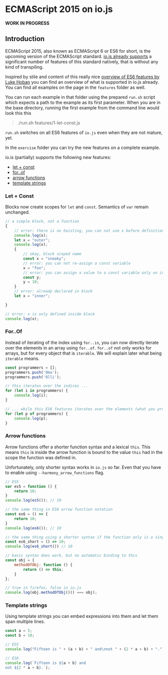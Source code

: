 # ECMAScript 2015 on io.js 

**WORK IN PROGRESS**

## Introduction
ECMAScript 2015, also known as ECMAScript 6 or ES6 for short, is the upcoming version of the ECMAScript standard. 
[io.js already supports](http://kangax.github.io/compat-table/es6/#iojs) a significant number of features of this 
standard natively, that is without any kind of transpiling.

Inspired by stile and content of this really nice 
[overview of ES6 features by Luke Hoban](https://github.com/lukehoban/es6features) you can find an overview of what is
supported in io.js already. You can find all examples on the page in the `features` folder as well. 

You can run each example in that folder using the prepared `run.sh` script which expects a path to the example
as its first parameter. When you are in the base directory, 
running the first example from the command line would look this this

> ./run.sh features/1-let-const.js

`run.sh` switches on all ES6 features of `io.js` even when they are not mature, yet.

In the `exercise` folder you can try the new features on a complete example.

io.is (partially) supports the following new features:
- [let + const](#let--const)
- [for..of](#forof)
- [arrow functions](#arrow-functions)
- [template strings](#template-strings)

### Let + Const
Blocks now create scopes for `let` and `const`. Semantics of `var` remain unchanged.

```JavaScript
// a simple block, not a function
{
    // error: there is no hoisting, you can not use x before definition
    console.log(x);
    let x = "outer";
    console.log(x);
    {
        // okay, block scoped name
        const x = "sneaky";
        // error: you can not re-assign a const variable
        x = "foo";
        // error: you can assign a value to a const variable only on initialization
        const y;
        y = 10;
    }
    // error: already declared in block
    let x = "inner";

}

// error: x is only defined inside block
console.log(x);
```

### For..Of
Instead of iterating of the index using `for..in`, you can now directly iterate over the elements in an array using
`for..of`. `for..of` not only works for arrays, but for every object that is `iterable`. We will explain later
 what being `iterable` means.

```JavaScript
const programmers = [];
programmers.push('Oma');
programmers.push('Olli');

// this iterates over the indices ...
for (let i in programmers) {
    console.log(i);
}

// ... while this ES6 features iterates over the elements (what you probably desire)
for (let p of programmers) {
    console.log(p);
}
```

### Arrow functions

Arrow functions offer a shorter function syntax and a lexical `this`. This means `this` is inside the arrow function
is bound to the value `this` had in the scope the function was defined in. 

Unfortunately, only shorter syntax works in `io.js` so far. Even that you have to enable using `--harmony_arrow_functions`
flag.

```JavaScript
// ES5
var es5 = function () {
    return 10;
}
console.log(es5()); // 10

// the same thing in ES6 arrow function notation
const es6 = () => {
    return 10;
}
console.log(es6()); // 10

// the same thing using a shorter syntax if the function only is a single expression
const es6_short = () => 10;
console.log(es6_short()) // 10

// basic syntax does work, but no automatic binding to this
const obj = {
    methodOfObj: function () {
        return () => this;
    }
};

// true in firefox, false in io.js
console.log(obj.methodOfObj()() === obj);
```

### Template strings

Using template strings you can embed expressions into them and let them span multiple lines.

```JavaScript
const a = 5;
const b = 10;

// ES5
console.log("Fifteen is " + (a + b) + " and\nnot " + (2 * a + b) + ".");

// ES6
console.log(`Fifteen is ${a + b} and
not ${2 * a + b}.`);
```
